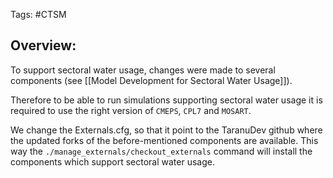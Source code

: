 Tags: #CTSM

## Overview:
To support sectoral water usage, changes were made to several components (see [[Model Development for Sectoral Water Usage]]).

Therefore to be able to run simulations supporting sectoral water usage it is required to use the right version of `CMEPS`, `CPL7` and `MOSART`.

We change the Externals.cfg, so that it point to the TaranuDev github where the updated forks of the before-mentioned components are available. This way the `./manage_externals/checkout_externals` command will install the components which support sectoral water usage.  